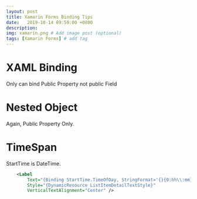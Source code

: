 ```yaml
---
layout: post
title: Xamarin Forms Binding Tips
date:   2019-10-14 09:59:00 +0800
description: 
img: xamarin.png # Add image post (optional)
tags: [Xamarin Forms] # add tag
---
```


# XAML Binding

Only can bind Public Property not public Field

# Nested Object

Again, Public Property Only.

# TimeSpan

StartTime is DateTime.

```xml
    <Label
        Text="{Binding StartTime.TimeOfDay, StringFormat='{}{0:hh\\:mm}'}"
        Style="{DynamicResource ListItemDetailTextStyle}"
        VerticalTextAlignment="Center" />
```
